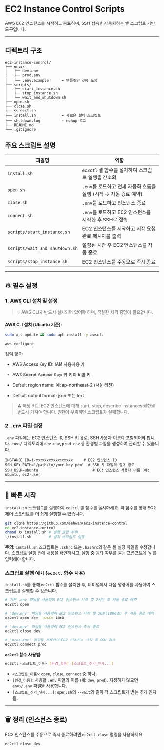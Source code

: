 # EC2 Instance Control Scripts

AWS EC2 인스턴스를 시작하고 종료하며, SSH 접속을 자동화하는 셸 스크립트 기반 도구입니다.

---

## 디렉토리 구조

```
ec2-instance-control/
├── envs/
│   ├── dev.env
│   ├── prod.env
│   └── .env.example      ← 템플릿만 깃에 포함
├── scripts/
│   ├── start_instance.sh
│   ├── stop_instance.sh
│   └── wait_and_shutdown.sh
├── open.sh
├── close.sh
├── connect.sh
├── install.sh            ← 새로운 설치 스크립트
├── shutdown.log          ← nohup 로그
├── README.md
└── .gitignore
```

## 주요 스크립트 설명

| 파일명 | 역할 |
|--------|------|
| `install.sh` | `ec2ctl` 셸 함수를 설치하여 스크립트 실행을 간소화 |
| `open.sh` | `.env`를 로드하고 전체 자동화 흐름을 실행 (시작 → 자동 종료 예약) |
| `close.sh` | `.env`를 로드하고 인스턴스 종료 |
| `connect.sh` | `.env`를 로드하고 EC2 인스턴스를 시작한 후 SSH로 접속 |
| `scripts/start_instance.sh` | EC2 인스턴스를 시작하고 시작 요청 완료 메시지를 출력 |
| `scripts/wait_and_shutdown.sh` | 설정된 시간 후 EC2 인스턴스를 자동 종료 |
| `scripts/stop_instance.sh` | EC2 인스턴스를 수동으로 즉시 종료 |

---

## ⚙️ 필수 설정

### 1. AWS CLI 설치 및 설정

> 💡 AWS CLI가 반드시 설치되어 있어야 하며, 적절한 자격 증명이 필요합니다.

#### AWS CLI 설치 (Ubuntu 기준) :

```bash
sudo apt update && sudo apt install -y awscli
```

```bash
aws configure
```

입력 항목:

- AWS Access Key ID: IAM 사용자용 키

- AWS Secret Access Key: 위 키의 비밀 키

- Default region name: 예: ap-northeast-2 (서울 리전)

- Default output format: json 또는 text

> ⚠️ 해당 키는 EC2 인스턴스에 대해 start, stop, describe-instances 권한을 반드시 가져야 합니다.
권한이 부족하면 스크립트가 실패합니다.

### 2. .env 파일 설정

`.env` 파일에는 EC2 인스턴스 ID, SSH 키 경로, SSH 사용자 이름이 포함되어야 합니다. `envs/` 디렉토리에 `dev.env`, `prod.env` 등 환경별 파일을 생성하여 관리할 수 있습니다.

```env
INSTANCE_ID=i-xxxxxxxxxxxxxxxxx     # EC2 인스턴스 ID
SSH_KEY_PATH="/path/to/your-key.pem"  # SSH 키 파일의 절대 경로
SSH_USER=ubuntu                         # EC2 인스턴스 사용자 이름 (예: ubuntu, ec2-user)
```

---

## 🚀 빠른 시작

`install.sh` 스크립트를 실행하여 `ec2ctl` 셸 함수를 설치하세요. 이 함수를 통해 EC2 제어 스크립트를 더 쉽게 실행할 수 있습니다.

```bash
git clone https://github.com/eehwan/ec2-instance-control
cd ec2-instance-control
chmod +x install.sh # 실행 권한 부여
./install.sh        # 설치 스크립트 실행
```

**주의:** `install.sh` 스크립트는 `.zshrc` 또는 `.bashrc`와 같은 셸 설정 파일을 수정합니다. 스크립트 실행 전에 내용을 확인하시고, 실행 중 동의 여부를 묻는 프롬프트에 'y'를 입력해야 합니다.

### 스크립트 실행 예시 (`ec2ctl` 함수 사용)

`install.sh`를 통해 `ec2ctl` 함수를 설치한 후, 터미널에서 다음 명령어를 사용하여 스크립트를 실행할 수 있습니다.

```bash
# 기본 .env 파일을 사용하여 EC2 인스턴스 시작 및 2시간 후 자동 종료 예약
ec2ctl open

# 'dev.env' 파일을 사용하여 EC2 인스턴스 시작 및 30분(1800초) 후 자동 종료 예약
ec2ctl open dev --wait 1800

# 'dev.env' 파일을 사용하여 EC2 인스턴스 즉시 종료
ec2ctl close dev

# 'prod.env' 파일을 사용하여 EC2 인스턴스 시작 후 SSH 접속
ec2ctl connect prod
```

**`ec2ctl` 함수 사용법:**

```bash
ec2ctl <스크립트_이름> [환경_이름] [스크립트_추가_인자...]
```

*   `<스크립트_이름>`: `open`, `close`, `connect` 중 하나.
*   `[환경_이름]`: 사용할 `.env` 파일의 이름 (예: `dev`, `prod`). 지정하지 않으면 `envs/.env` 파일을 사용합니다.
*   `[스크립트_추가_인자...]`: `open.sh`의 `--wait`와 같이 각 스크립트가 받는 추가 인자들.

---

## 🗑️ 정리 (인스턴스 종료)

EC2 인스턴스를 수동으로 즉시 종료하려면 `ec2ctl close` 명령을 사용하세요.

```bash
ec2ctl close dev
```